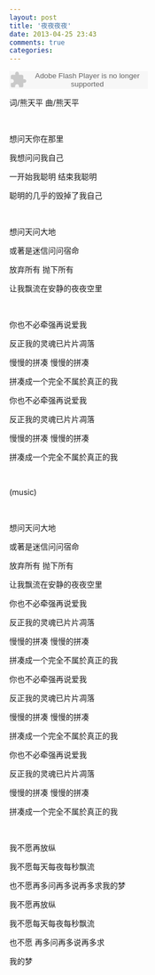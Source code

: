 ```yaml
---
layout: post
title: '夜夜夜夜'
date: 2013-04-25 23:43
comments: true
categories: 
---
```

    

<object classid="clsid:d27cdb6e-ae6d-11cf-96b8-444553540000" codebase=" http://fpdownload.macromedia.com/pub/shockwave/cabs/flash/swflash.cab#version=7,0,0,0" width="250" height="32"><param name="allowScriptAccess" value="sameDomain"><param name="movie" value=" http://l.5sing.com/player.swf?songtype=fc&songid=9410599"><param name="quality" value="high"><param name="bgcolor" value="#ffffff"><embed src=" http://l.5sing.com/player.swf?songtype=fc&songid=9410599" quality="high" bgcolor="#ffffff" width="250" height="32" allowScriptAccess="sameDomain" type="application/x-shockwave-flash" pluginspage=" http://www.macromedia.com/go/getflashplayer" /></object>

词/熊天平 曲/熊天平

<br/>

想问天你在那里

我想问问我自己

一开始我聪明 结束我聪明

聪明的几乎的毁掉了我自己

<br/>

想问天问大地

或著是迷信问问宿命

放弃所有 抛下所有

让我飘流在安静的夜夜空里

<br/>

你也不必牵强再说爱我

反正我的灵魂已片片凋落

慢慢的拼凑 慢慢的拼凑

拼凑成一个完全不属於真正的我

你也不必牵强再说爱我

反正我的灵魂已片片凋落

慢慢的拼凑 慢慢的拼凑

拼凑成一个完全不属於真正的我

<br/>

(music)

<br/>

想问天问大地

或著是迷信问问宿命

放弃所有 抛下所有

让我飘流在安静的夜夜空里

你也不必牵强再说爱我

反正我的灵魂已片片凋落

慢慢的拼凑 慢慢的拼凑

拼凑成一个完全不属於真正的我

你也不必牵强再说爱我

反正我的灵魂已片片凋落

慢慢的拼凑 慢慢的拼凑

拼凑成一个完全不属於真正的我

你也不必牵强再说爱我

反正我的灵魂已片片凋落

慢慢的拼凑 慢慢的拼凑

拼凑成一个完全不属於真正的我

<br/>

我不愿再放纵

我不愿每天每夜每秒飘流

也不愿再多问再多说再多求我的梦

我不愿再放纵

我不愿每天每夜每秒飘流

也不愿 再多问再多说再多求

我的梦
